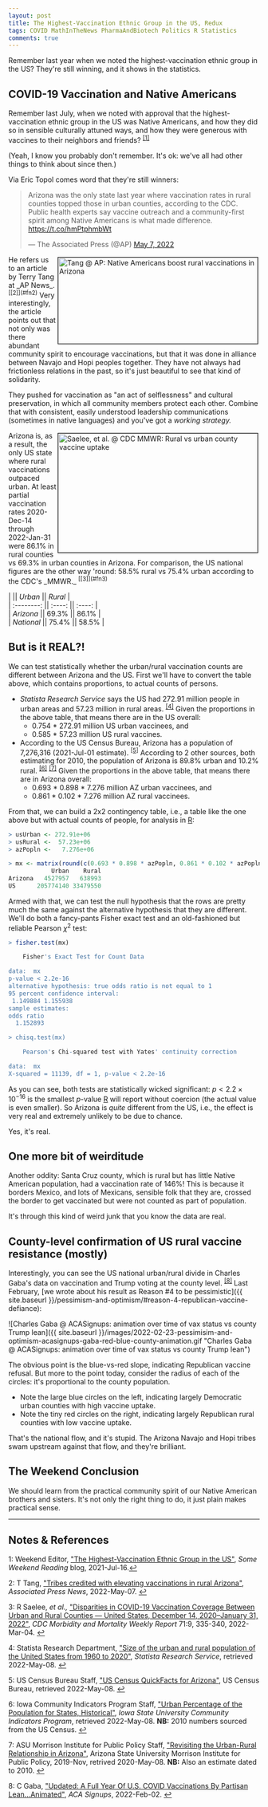 ```yaml
---
layout: post
title: The Highest-Vaccination Ethnic Group in the US, Redux
tags: COVID MathInTheNews PharmaAndBiotech Politics R Statistics
comments: true
---
```


Remember last year when we noted the highest-vaccination ethnic group in the US?  They're
still winning, and it shows in the statistics.  

## COVID-19 Vaccination and Native Americans

Remember last July, when we noted with approval that the highest-vaccination ethnic group
in the US was Native Americans, and how they did so in sensible culturally attuned ways,
and how they were generous with vaccines to their neighbors and
friends?  <sup id="fn1a">[[1]](#fn1)</sup>  

(Yeah, I know you probably don't remember.  It's ok: we've all had other things to think
about since then.)  

Via Eric Topol comes word that they're still winners:  

<blockquote class="twitter-tweet">
  <p lang="en" dir="ltr">
    Arizona was the only state last year where vaccination rates in rural counties topped those in urban counties, according to the CDC. Public health experts say vaccine outreach and a community-first spirit among Native Americans is what made difference. <a href="https://t.co/hmPtphmbWt">https://t.co/hmPtphmbWt</a>
  </p>&mdash; The Associated Press (@AP) <a href="https://twitter.com/AP/status/1522992600411623424?ref_src=twsrc%5Etfw">May 7, 2022</a>
</blockquote>
<script async src="https://platform.twitter.com/widgets.js"></script>

<img src="{{ site.baseurl }}/images/2022-05-08-highest-vax-group-in-us-redux-ap-1.jpg" width="400" height="173" alt="Tang @ AP: Native Americans boost rural vaccinations in Arizona" title="Tang @ AP: Native Americans boost rural vaccinations in Arizona" style="float: right; margin: 3px 3px 3px 3px; border: 1px solid #000000;">
He refers us to an article by Terry Tang at _AP News_. <sup id="fn2a">[[2]](#fn2)</sup>
Very interestingly, the article points out that not only was there abundant community
spirit to encourage vaccinations, but that it was done in alliance between Navajo and Hopi
peoples together.  They have not always had frictionless relations in the past, so it's
just beautiful to see that kind of solidarity.  

They pushed for vaccination as "an act of selflessness" and cultural preservation, in
which all community members protect each other.  Combine that with consistent, easily
understood leadership communications (sometimes in native languages) and you've got a
_working strategy._  

<img src="{{ site.baseurl }}/images/2022-05-08-highest-vax-group-in-us-redux-mmwr-1.jpg" width="400" height="239" alt="Saelee, et al. @ CDC MMWR: Rural vs urban county vaccine uptake" title="Saelee, et al. @ CDC MMWR: Rural vs urban county vaccine uptake" style="float: right; margin: 3px 3px 3px 3px; border: 1px solid #000000;">
Arizona is, as a result, the only US state where rural vaccinations outpaced urban.  At
least partial vaccination rates 2020-Dec-14 through 2022-Jan-31 were 86.1% in rural counties vs
69.3% in urban counties in Arizona.  For comparison, the US national figures are the other
way 'round: 58.5% rural vs 75.4% urban according to the CDC's
_MMWR._ <sup id="fn3a">[[3]](#fn3)</sup>  

|            || _Urban_ || _Rural_ |  
| :--------: || :----: || :----: |  
| _Arizona_   || 69.3%  || 86.1%  |  
| _National_  || 75.4%  || 58.5%  |  


## But is it REAL?!  

We can test statistically whether the urban/rural vaccination counts are different between
Arizona and the US.  First we'll have to convert the table above, which contains
proportions, to actual counts of persons.
- _Statista Research Service_ says the US had 272.91 million people in urban areas and
  57.23 million in rural areas.  <sup id="fn4a">[[4]](#fn4)</sup> Given the proportions in
  the above table, that means there are in the US overall:  
  - 0.754 * 272.91 million US urban vaccinees, and  
  - 0.585 * 57.23 million US rural vaccines.  
- According to the US Census Bureau, Arizona has a population of 7,276,316 (2021-Jul-01
  estimate). <sup id="fn5a">[[5]](#fn5)</sup>  According to 2 other sources, both
  estimating for 2010, the population of Arizona is 89.8% urban and 10.2%
  rural. <sup id="fn6a">[[6]](#fn6)</sup> <sup id="fn7a">[[7]](#fn7)</sup>  Given the
  proportions in the above table, that means there are in Arizona overall:  
  - 0.693 * 0.898 * 7.276 million AZ urban vaccinees, and  
  - 0.861 * 0.102 * 7.276 million AZ rural vaccinees.  

From that, we can build a 2x2 contingency table, i.e., a table like the one above but with
actual counts of people, for analysis in [R](https://www.r-project.org/):  

```R
> usUrban <- 272.91e+06
> usRural <-  57.23e+06
> azPopln <-   7.276e+06

> mx <- matrix(round(c(0.693 * 0.898 * azPopln, 0.861 * 0.102 * azPopln, 0.754 * usUrban, 0.585 * usRural)), byrow = TRUE, nrow = 2, ncol = 2, dimnames = list(c("Arizona", "US"), c("Urban", "Rural"))); mx
            Urban    Rural
Arizona   4527957   638993
US      205774140 33479550
```

Armed with that, we can test the null hypothesis that the rows are pretty much the same
against the alternative hypothesis that they are different.  We'll do both a fancy-pants
Fisher exact test and an old-fashioned but reliable Pearson $\chi^2$ test:  

```R
> fisher.test(mx)

	Fisher's Exact Test for Count Data

data:  mx
p-value < 2.2e-16
alternative hypothesis: true odds ratio is not equal to 1
95 percent confidence interval:
 1.149884 1.155938
sample estimates:
odds ratio 
  1.152893 

> chisq.test(mx)

	Pearson's Chi-squared test with Yates' continuity correction

data:  mx
X-squared = 11139, df = 1, p-value < 2.2e-16
```

As you can see, both tests are statistically wicked significant: $p \lt 2.2 \times
10^{-16}$ is the smallest $p$-value [R](https://www.r-project.org/) will report without
coercion (the actual value is even smaller).  So Arizona is _quite_ different from the US,
i.e., the effect is very real and extremely unlikely to be due to chance.  

Yes, it's real.  


## One more bit of weirditude  

Another oddity: Santa Cruz county, which is rural but has little Native American
population, had a vaccination rate of 146%!  This is because it borders Mexico, and lots
of Mexicans, sensible folk that they are, crossed the border to get vaccinated but were
not counted as part of population.  

It's through this kind of weird junk that you know the data are real.  


## County-level confirmation of US rural vaccine resistance (mostly)  

Interestingly, you can see the US national urban/rural divide in Charles Gaba's data on
vaccination and Trump voting at the county level.  <sup id="fn8a">[[8]](#fn8)</sup>  Last
February, [we wrote about his result as Reason #4 to be pessimistic]({{ site.baseurl }}/pessimism-and-optimism/#reason-4-republican-vaccine-defiance):

![Charles Gaba @ ACASignups: animation over time of vax status vs county Trump lean]({{ site.baseurl }}/images/2022-02-23-pessimisim-and-optimism-acasignups-gaba-red-blue-county-animation.gif "Charles Gaba @ ACASignups: animation over time of vax status vs county Trump lean")

The obvious point is the blue-vs-red slope, indicating Republican vaccine refusal.  But
more to the point today, consider the radius of each of the circles: it's proportional to
the county population.
- Note the large blue circles on the left, indicating largely Democratic urban counties
  with high vaccine uptake.  
- Note the tiny red circles on the right, indicating largely Republican rural counties
  with low vaccine uptake.  
  
That's the national flow, and it's stupid.  The Arizona Navajo and Hopi tribes swam
upstream against that flow, and they're brilliant.  


## The Weekend Conclusion  

We should learn from the practical community spirit of our Native American brothers and
sisters.  It's not only the right thing to do, it just plain makes practical sense.  

---

## Notes &amp; References  

<!--
<sup id="fn1a">[[1]](#fn1)</sup>

<a id="fn1">1</a>: ***, ["***"](***), *** [↩](#fn1a)  

<a href="{{ site.baseurl }}/images/***">
  <img src="{{ site.baseurl }}/images/***" width="400" height="***" alt="***" title="***" style="float: right; margin: 3px 3px 3px 3px; border: 1px solid #000000;">
</a>

<iframe width="400" height="224" src="***" allow="accelerometer; encrypted-media; gyroscope; picture-in-picture" allowfullscreen style="float: right; margin: 3px 3px 3px 3px; border: 1px solid #000000;"></iframe>
-->

<a id="fn1">1</a>: Weekend Editor, ["The Highest-Vaccination Ethnic Group in the US"](https://www.someweekendreading.blog/highest-vax-group-in-us/), _Some Weekend Reading_ blog, 2021-Jul-16.[↩](#fn1a)  

<a id="fn2">2</a>: T Tang, ["Tribes credited with elevating vaccinations in rural Arizona"](https://apnews.com/article/covid-health-pandemics-public-arizona-19b7d4293982fafccbf58c5375c49f2a), _Associated Press News_, 2022-May-07. [↩](#fn2a)  

<a id="fn3">3</a>: R Saelee, _et al.,_ ["Disparities in COVID-19 Vaccination Coverage Between Urban and Rural Counties — United States, December 14, 2020–January 31, 2022"](https://www.cdc.gov/mmwr/volumes/71/wr/mm7109a2.htm), _CDC Morbidity and Mortality Weekly Report_ 71:9, 335-340, 2022-Mar-04. [↩](#fn3a)  

<a id="fn4">4</a>: Statista Research Department, ["Size of the urban and rural population of the United States from 1960 to 2020"](https://www.statista.com/statistics/985183/size-urban-rural-population-us/), _Statista Research Service_, retrieved 2022-May-08. [↩](#fn4a)  

<a id="fn5">5</a>: US Census Bureau Staff, ["US Census QuickFacts for Arizona"](https://www.census.gov/quickfacts/AZ), US Census Bureau, retrieved 2022-May-08. [↩](#fn5a)  

<a id="fn6">6</a>: Iowa Community Indicators Program Staff, ["Urban Percentage of the Population for States, Historical"](https://www.icip.iastate.edu/tables/population/urban-pct-states), _Iowa State University Community Indicators Program_, retrieved 2022-May-08.  __NB:__ 2010 numbers sourced from the US Census. [↩](#fn6a)  

<a id="fn7">7</a>: ASU Morrison Institute for Public Policy Staff, ["Revisiting the Urban-Rural Relationship in Arizona"](https://morrisoninstitute.asu.edu/sites/default/files/urban-rural_relationship.pdf), Arizona State University Morrison Institute for Public Policy, 2019-Nov, retrived 2020-May-08. __NB:__ Also an estimate dated to 2010. [↩](#fn7a)  

<a id="fn8">8</a>: C Gaba, ["Updated: A Full Year Of U.S. COVID Vaccinations By Partisan Lean...Animated"](https://acasignups.net/22/02/22/updated-full-year-us-covid-vaccinations-partisan-leananimated), _ACA Signups_, 2022-Feb-02. [↩](#fn8a)  
